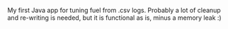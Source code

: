 My first Java app for tuning fuel from .csv logs. Probably a lot of cleanup and re-writing is needed, but it is functional as is, minus a memory leak :)